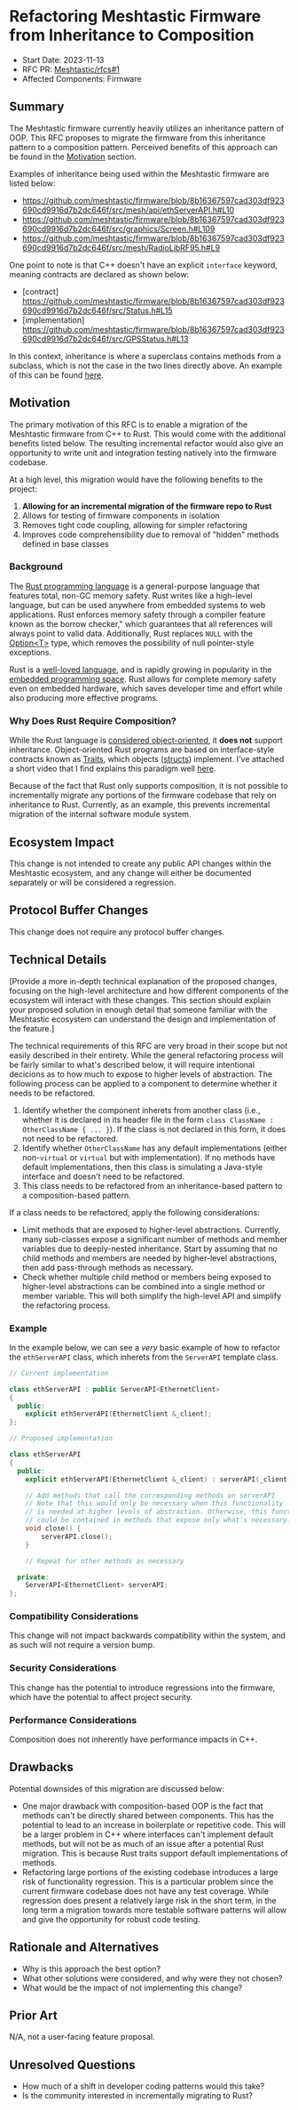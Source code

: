 # Refactoring Meshtastic Firmware from Inheritance to Composition

- Start Date: 2023-11-13
- RFC PR: [Meshtastic/rfcs#1](https://github.com/meshtastic/rfcs/pull/1)
- Affected Components: Firmware

## Summary

The Meshtastic firmware currently heavily utilizes an inheritance pattern of OOP. This RFC proposes to migrate the firmware from this inheritance pattern to a composition pattern. Perceived benefits of this approach can be found in the [Motivation](#motivation) section.

Examples of inheritance being used within the Meshtastic firmware are listed below:

- <https://github.com/meshtastic/firmware/blob/8b16367597cad303df923690cd9916d7b2dc646f/src/mesh/api/ethServerAPI.h#L10>
- <https://github.com/meshtastic/firmware/blob/8b16367597cad303df923690cd9916d7b2dc646f/src/graphics/Screen.h#L109>
- <https://github.com/meshtastic/firmware/blob/8b16367597cad303df923690cd9916d7b2dc646f/src/mesh/RadioLibRF95.h#L9>

One point to note is that C++ doesn't have an explicit `interface` keyword, meaning contracts are declared as shown below:

- [contract] <https://github.com/meshtastic/firmware/blob/8b16367597cad303df923690cd9916d7b2dc646f/src/Status.h#L15>
- [implementation] <https://github.com/meshtastic/firmware/blob/8b16367597cad303df923690cd9916d7b2dc646f/src/GPSStatus.h#L13>

In this context, inheritance is where a superclass contains methods from a subclass, which is not the case in the two lines directly above. An example of this can be found [here](https://stackoverflow.com/questions/49890491/a-request-for-simple-c-composition-vs-inheritance-examples).

## Motivation

The primary motivation of this RFC is to enable a migration of the Meshtastic firmware from C++ to Rust. This would come with the additional benefits listed below. The resulting incremental refactor would also give an opportunity to write unit and integration testing natively into the firmware codebase.

At a high level, this migration would have the following benefits to the project:

1. **Allowing for an incremental migration of the firmware repo to Rust**
1. Allows for testing of firmware components in isolation
1. Removes tight code coupling, allowing for simpler refactoring
1. Improves code comprehensibility due to removal of "hidden" methods defined in base classes

### Background

The [Rust programming language](https://en.wikipedia.org/wiki/Rust_(programming_language)) is a general-purpose language that features total, non-GC memory safety. Rust writes like a high-level language, but can be used anywhere from embedded systems to web applications. Rust enforces memory safety through a compiler feature known as the borrow checker," which guarantees that all references will always point to valid data. Additionally, Rust replaces `NULL` with the [Option\<T\>](https://doc.rust-lang.org/std/option/) type, which removes the possibility of null pointer-style exceptions.

Rust is a [well-loved language](https://survey.stackoverflow.co/2023/#section-admired-and-desired-programming-scripting-and-markup-languages), and is rapidly growing in popularity in the [embedded programming space](https://github.com/rust-embedded/awesome-embedded-rust). Rust allows for complete memory safety even on embedded hardware, which saves developer time and effort while also producing more effective programs.

### Why Does Rust Require Composition?

While the Rust language is [considered object-oriented](https://doc.rust-lang.org/book/ch17-00-oop.html), it **does not** support inheritance. Object-oriented Rust programs are based on interface-style contracts known as [Traits](https://doc.rust-lang.org/book/ch10-02-traits.html), which objects ([structs](https://doc.rust-lang.org/book/ch05-01-defining-structs.html)) implement. I've attached a short video that I find explains this paradigm well [here](https://www.youtube.com/watch?v=z-0-bbc80JM&ab_channel=NoBoilerplate).

Because of the fact that Rust only supports composition, it is not possible to incrementally migrate any portions of the firmware codebase that rely on inheritance to Rust. Currently, as an example, this prevents incremental migration of the internal software module system.

## Ecosystem Impact

This change is not intended to create any public API changes within the Meshtastic ecosystem, and any change will either be documented separately or will be considered a regression.

## Protocol Buffer Changes

This change does not require any protocol buffer changes.

## Technical Details

[Provide a more in-depth technical explanation of the proposed changes, focusing on the high-level architecture and how different components of the ecosystem will interact with these changes. This section should explain your proposed solution in enough detail that someone familiar with the Meshtastic ecosystem can understand the design and implementation of the feature.]

The technical requirements of this RFC are very broad in their scope but not easily described in their entirety. While the general refactoring process will be fairly similar to what's described below, it will require intentional decicions as to how much to expose to higher levels of abstraction. The following process can be applied to a component to determine whether it needs to be refactored.

1. Identify whether the component inherets from another class (i.e., whether it is declared in its header file in the form `class ClassName : OtherClassName { ... }`). If the class is not declared in this form, it does not need to be refactored.
1. Identify whether `OtherClassName` has any default implementations (either non-`virtual` or `virtual` but with implementation). If no methods have default implementations, then this class is simulating a Java-style interface and doesn't need to be refactored.
1. This class needs to be refactored from an inheritance-based pattern to a composition-based pattern.

If a class needs to be refactored, apply the following considerations:

- Limit methods that are exposed to higher-level abstractions. Currently, many sub-classes expose a significant number of methods and member variables due to deeply-nested inheritance. Start by assuming that no child methods and members are needed by higher-level abstractions, then add pass-through methods as necessary.
- Check whether multiple child method or members being exposed to higher-level abstractions can be combined into a single method or member variable. This will both simplify the high-level API and simplify the refactoring process.

### Example

In the example below, we can see a _very_ basic example of how to refactor the `ethServerAPI` class, which inherets from the `ServerAPI` template class.

```cpp
// Current implementation

class ethServerAPI : public ServerAPI<EthernetClient>
{
  public:
    explicit ethServerAPI(EthernetClient &_client);
};
```

```cpp
// Proposed implementation

class ethServerAPI
{
  public:
    explicit ethServerAPI(EthernetClient &_client) : serverAPI(_client) {}

    // Add methods that call the corresponding methods on serverAPI
    // Note that this would only be necessary when this functionality
    // is needed at higher levels of abstraction. Otherwise, this functionality
    // could be contained in methods that expose only what's necessary.
    void close() {
        serverAPI.close();
    }

    // Repeat for other methods as necessary

  private:
    ServerAPI<EthernetClient> serverAPI;
};
```

### Compatibility Considerations

This change will not impact backwards compatibility within the system, and as such will not require a version bump.

### Security Considerations

This change has the potential to introduce regressions into the firmware, which have the potential to affect project security.

### Performance Considerations

Composition does not inherently have performance impacts in C++.

## Drawbacks

Potential downsides of this migration are discussed below:

- One major drawback with composition-based OOP is the fact that methods can't be directly shared between components. This has the potential to lead to an increase in boilerplate or repetitive code. This will be a larger problem in C++ where interfaces can't implement default methods, but will not be as much of an issue after a potential Rust migration. This is because Rust traits support default implementations of methods.
- Refactoring large portions of the existing codebase introduces a large risk of functionality regression. This is a particular problem since the current firmware codebase does not have any test coverage. While regression does present a relatively large risk in the short term, in the long term a migration towards more testable software patterns will allow and give the opportunity for robust code testing.

## Rationale and Alternatives

- Why is this approach the best option?
- What other solutions were considered, and why were they not chosen?
- What would be the impact of not implementing this change?

## Prior Art

N/A, not a user-facing feature proposal.

## Unresolved Questions

- How much of a shift in developer coding patterns would this take?
- Is the community interested in incrementally migrating to Rust?
